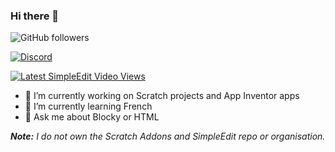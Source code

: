 ### Hi there 👋

![GitHub followers](https://img.shields.io/github/followers/thecoder876?label=Followers&style=social)

[![Discord](https://img.shields.io/discord/790654326804316221?label=Discord&logo=Discord&style=social)](https://discord.gg/axqqTWyezJ "Join my Discord server")

[![Latest SimpleEdit Video Views](https://img.shields.io/youtube/views/BozEx1bMWtQ?label=Latest%20SimpleEdit%20video%20views&logo=youtube&style=social)](https://youtu.be/BozEx1bMWtQ "Watch the latest SimpleEdit video")

- 🔭 I’m currently working on Scratch projects and App Inventor apps
- 🌱 I’m currently learning French
- 💬 Ask me about Blocky or HTML

_**Note:** I do not own the Scratch Addons and SimpleEdit repo or organisation._

